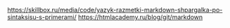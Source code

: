 https://skillbox.ru/media/code/yazyk-razmetki-markdown-shpargalka-po-sintaksisu-s-primerami/
https://htmlacademy.ru/blog/git/markdown


